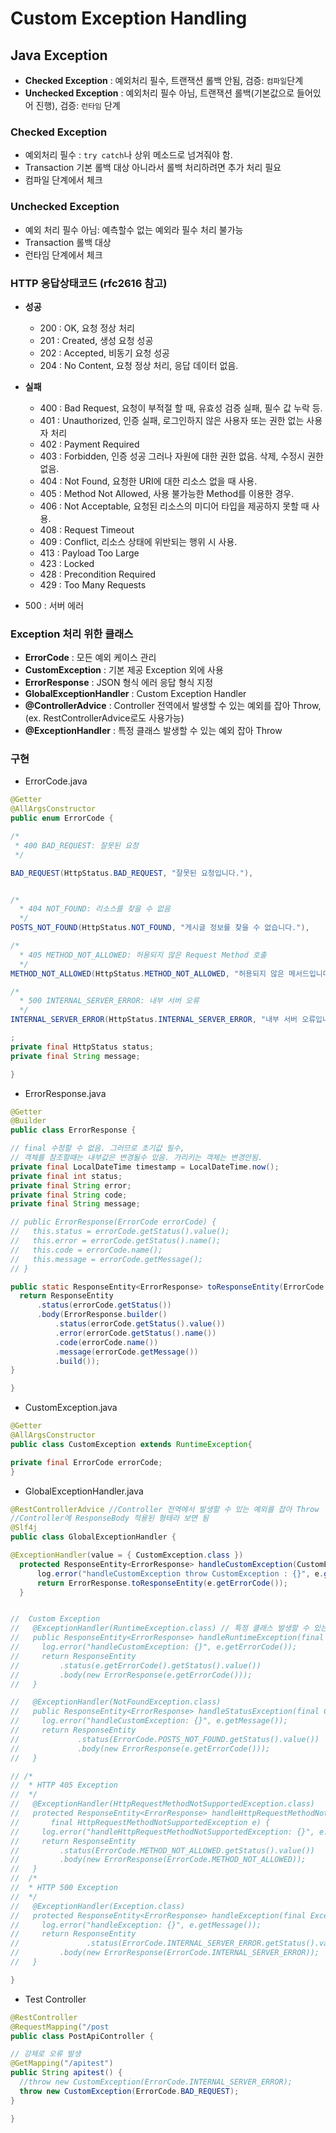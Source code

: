# Custom Exception Handling

## Java Exception
  - **Checked Exception** : 예외처리 필수, 트랜잭션 롤백 안됨, 검증: `컴파일`단계 
  - **Unchecked Exception** : 예외처리 필수 아님, 트랜잭션 롤백(기본값으로 들어있어 진행), 검증: `런타임` 단계
  ### Checked Exception
  - 예외처리 필수 : `try catch`나 상위 메소드로 넘겨줘야 함.
  - Transaction 기본 롤백 대상 아니라서 롤백 처리하려면 추가 처리 필요
  - 컴파일 단계에서 체크
    
  ### Unchecked Exception
  - 예외 처리 필수 아님: 예측할수 없는 예외라 필수 처리 불가능
  - Transaction 롤백 대상
  - 런타임 단계에서 체크
  ### HTTP 응답상태코드 (rfc2616 참고)
  - **성공**
    - 200 : OK, 요청 정상 처리 
    - 201 : Created, 생성 요청 성공
    - 202 : Accepted, 비동기 요청 성공
    - 204 : No Content, 요청 정상 처리, 응답 데이터 없음. 
  - **실패**
    - 400 : Bad Request, 요청이 부적절 할 때, 유효성 검증 실패, 필수 값 누락 등. 
    - 401 : Unauthorized, 인증 실패, 로그인하지 않은 사용자 또는 권한 없는 사용자 처리
    - 402 : Payment Required
    - 403 : Forbidden, 인증 성공 그러나 자원에 대한 권한 없음. 삭제, 수정시 권한 없음. 
    - 404 : Not Found, 요청한 URI에 대한 리소스 없을 때 사용. 
    - 405 : Method Not Allowed, 사용 불가능한 Method를 이용한 경우. 
    - 406 : Not Acceptable, 요청된 리소스의 미디어 타입을 제공하지 못할 때 사용.
    - 408 : Request Timeout
    - 409 : Conflict, 리소스 상태에 위반되는 행위 시 사용.
    - 413 : Payload Too Large
    - 423 : Locked
    - 428 : Precondition Required
    - 429 : Too Many Requests

  - 500 : 서버 에러 
  ### Exception 처리 위한 클래스
  - **ErrorCode** : 모든 예외 케이스 관리
  - **CustomException** : 기본 제공 Exception 외에 사용
  - **ErrorResponse** : JSON 형식 에러 응답 형식 지정
  - **GlobalExceptionHandler** : Custom Exception Handler
  - **@ControllerAdvice** : Controller 전역에서 발생할 수 있는 예외를 잡아 Throw, (ex. RestControllerAdvice로도 사용가능)
  - **@ExceptionHandler** : 특정 클래스 발생할 수 있는 예외 잡아 Throw

  ### 구현
  
  - ErrorCode.java
  ```java 
@Getter
@AllArgsConstructor
public enum ErrorCode {

  /* 
   * 400 BAD_REQUEST: 잘못된 요청
   */

  BAD_REQUEST(HttpStatus.BAD_REQUEST, "잘못된 요청입니다."),


  /*
    * 404 NOT_FOUND: 리소스를 찾을 수 없음
    */
  POSTS_NOT_FOUND(HttpStatus.NOT_FOUND, "게시글 정보를 찾을 수 없습니다."),

  /*
    * 405 METHOD_NOT_ALLOWED: 허용되지 않은 Request Method 호출
    */
  METHOD_NOT_ALLOWED(HttpStatus.METHOD_NOT_ALLOWED, "허용되지 않은 메서드입니다."),

  /*
    * 500 INTERNAL_SERVER_ERROR: 내부 서버 오류
    */
  INTERNAL_SERVER_ERROR(HttpStatus.INTERNAL_SERVER_ERROR, "내부 서버 오류입니다."),

  ;
  private final HttpStatus status;
  private final String message;

}
  ```
  - ErrorResponse.java
  ```java
@Getter
@Builder
public class ErrorResponse {

  // final 수정할 수 없음. 그러므로 초기값 필수,
  // 객체를 참조할때는 내부값은 변경될수 있음. 가리키는 객체는 변경안됨.
  private final LocalDateTime timestamp = LocalDateTime.now();
  private final int status;
  private final String error;
  private final String code;
  private final String message;

  // public ErrorResponse(ErrorCode errorCode) {
  //   this.status = errorCode.getStatus().value();
  //   this.error = errorCode.getStatus().name();
  //   this.code = errorCode.name();
  //   this.message = errorCode.getMessage();
  // }

  public static ResponseEntity<ErrorResponse> toResponseEntity(ErrorCode errorCode) {
    return ResponseEntity
        .status(errorCode.getStatus())
        .body(ErrorResponse.builder()
            .status(errorCode.getStatus().value())
            .error(errorCode.getStatus().name())
            .code(errorCode.name())
            .message(errorCode.getMessage())
            .build());
  }

}

  ```
  - CustomException.java
  ```java
@Getter
@AllArgsConstructor
public class CustomException extends RuntimeException{
  
  private final ErrorCode errorCode;
}

  ```
  - GlobalExceptionHandler.java
  ```java
@RestControllerAdvice //Controller 전역에서 발생할 수 있는 예외를 잡아 Throw
//Controller에 ResponseBody 적용된 형태라 보면 됨
@Slf4j
public class GlobalExceptionHandler {
  
  @ExceptionHandler(value = { CustomException.class })
    protected ResponseEntity<ErrorResponse> handleCustomException(CustomException e) {
        log.error("handleCustomException throw CustomException : {}", e.getErrorCode());
        return ErrorResponse.toResponseEntity(e.getErrorCode());
    }


  //  Custom Exception
//   @ExceptionHandler(RuntimeException.class) // 특정 클래스 발생할 수 있는 예외 잡아 Throw
//   public ResponseEntity<ErrorResponse> handleRuntimeException(final CustomException e) {
//     log.error("handleCustomException: {}", e.getErrorCode());
//     return ResponseEntity
//         .status(e.getErrorCode().getStatus().value())
//         .body(new ErrorResponse(e.getErrorCode()));
//   }

//   @ExceptionHandler(NotFoundException.class)
//   public ResponseEntity<ErrorResponse> handleStatusException(final CustomException e) {
//     log.error("handleCustomException: {}", e.getMessage());
//     return ResponseEntity
//             .status(ErrorCode.POSTS_NOT_FOUND.getStatus().value())
//             .body(new ErrorResponse(e.getErrorCode()));
//   }

// /*   
//  * HTTP 405 Exception
//  */
//   @ExceptionHandler(HttpRequestMethodNotSupportedException.class)
//   protected ResponseEntity<ErrorResponse> handleHttpRequestMethodNotSupportedException(
//       final HttpRequestMethodNotSupportedException e) {
//     log.error("handleHttpRequestMethodNotSupportedException: {}", e.getMessage());
//     return ResponseEntity
//         .status(ErrorCode.METHOD_NOT_ALLOWED.getStatus().value())
//         .body(new ErrorResponse(ErrorCode.METHOD_NOT_ALLOWED));
//   }
//  /* 
//  * HTTP 500 Exception
//  */
//   @ExceptionHandler(Exception.class)
//   protected ResponseEntity<ErrorResponse> handleException(final Exception e) {
//     log.error("handleException: {}", e.getMessage());
//     return ResponseEntity
//               .status(ErrorCode.INTERNAL_SERVER_ERROR.getStatus().value())
//         .body(new ErrorResponse(ErrorCode.INTERNAL_SERVER_ERROR));
//   }
  
}

  ```
  - Test Controller
  ```java
@RestController
@RequestMapping("/post
public class PostApiController {

  // 강제로 오류 발생
  @GetMapping("/apitest")
  public String apitest() {
    //throw new CustomException(ErrorCode.INTERNAL_SERVER_ERROR);
    throw new CustomException(ErrorCode.BAD_REQUEST);
  }
  
}

  ```
